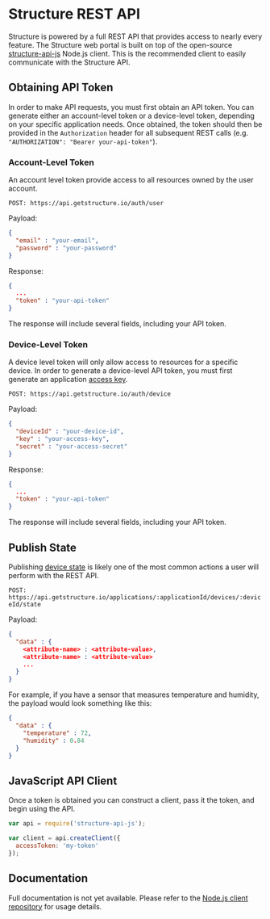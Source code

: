 # Structure REST API

Structure is powered by a full REST API that provides access to nearly every feature. The Structure web portal is built on top of the open-source <a href="https://github.com/GetStructure/structure-api-js" target="_blank">structure-api-js</a> Node.js client. This is the recommended client to easily communicate with the Structure API.

## Obtaining API Token

In order to make API requests, you must first obtain an API token. You can generate either an account-level token or a device-level token, depending on your specific application needs. Once obtained, the token should then be provided in the `Authorization` header for all subsequent REST calls (e.g. `"AUTHORIZATION": "Bearer your-api-token"`).

### Account-Level Token

An account level token provide access to all resources owned by the user account.

`POST: https://api.getstructure.io/auth/user`

Payload:

```json
{
  "email" : "your-email",
  "password" : "your-password"
}
```

Response:

```json
{
  ...
  "token" : "your-api-token"
}
```

The response will include several fields, including your API token.

### Device-Level Token

A device level token will only allow access to resources for a specific device. In order to generate a device-level API token, you must first generate an application [access key](/applications/access-keys).

`POST: https://api.getstructure.io/auth/device`

Payload:

```json
{
  "deviceId" : "your-device-id",
  "key" : "your-access-key",
  "secret" : "your-access-secret"
}
```

Response:

```json
{
  ...
  "token" : "your-api-token"
}
```

The response will include several fields, including your API token.

## Publish State

Publishing [device state](/devices/state/) is likely one of the most common actions a user will perform with the REST API.

`POST: https://api.getstructure.io/applications/:applicationId/devices/:deviceId/state`

Payload:

```json
{
  "data" : {
    <attribute-name> : <attribute-value>,
    <attribute-name> : <attribute-value>
    ...
  }
}
```

For example, if you have a sensor that measures temperature and humidity, the payload would look something like this:

```json
{
  "data" : {
    "temperature" : 72,
    "humidity" : 0.84
  }
}
```

## JavaScript API Client

Once a token is obtained you can construct a client, pass it the token, and begin using the API.

```JavaScript
var api = require('structure-api-js');

var client = api.createClient({
  accessToken: 'my-token'
});
```

## Documentation

Full documentation is not yet available. Please refer to the <a href="https://github.com/GetStructure/structure-api-js" target="_blank">Node.js client repository</a> for usage details.
